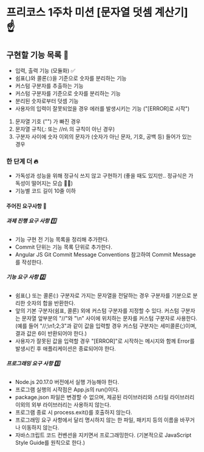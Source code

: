# 프리코스 1주차 미션 [문자열 덧셈 계산기] ☝️

## 구현할 기능 목록 🚩

- 입력, 출력 기능 (모듈화) ✅
- 쉼표(,)와 콜론(:)을 기준으로 숫자를 분리하는 기능
- 커스텀 구분자를 추출하는 기능
- 커스텀 구분자를 기준으로 숫자를 분리하는 기능
- 분리된 숫자로부터 덧셈 기능
- 사용자의 입력이 잘못되었을 경우 에러를 발생시키는 기능 ("[ERROR]로 시작")

1. 문자열 기호 ("") 가 빠진 경우
2. 문자열 규칙(,: 또는 //n\ 의 규칙이 아닌 경우)
3. 구분자 사이에 숫자 이외의 문자가 (숫자가 아닌 문자, 기호, 공백 등) 들어가 있는 경우

### 한 단계 더 🔥

- 가독성과 성능을 위해 정규식 쓰지 않고 구현하기
  (좋을 때도 있지만.. 정규식은 가독성이 떨어지는 모습 🐸🐸)
- 기능별 코드 길이 10줄 이하

#### 주어진 요구사항 🎯

##### 과제 진행 요구 사항 1️⃣

- 기능 구현 전 기능 목록을 정리해 추가한다.
- Commit 단위는 기능 목록 단위로 추가한다.
- Angular JS Git Commit Message Conventions 참고하여 Commit Message를 작성한다.

##### 기능 요구 사항 2️⃣

- 쉼표(,) 또는 콜론(:) 구분자로 가지는 문자열을 전달하는 경우 구분자를 기분으로 분리한 숫자의 합을 반환한다.
- 앞의 기본 구분자(쉼표, 콜론) 외에 커스텀 구분자를 지정할 수 있다. 커스텀 구분자는 문자열 앞부분의 "//"와 "\n" 사이에 위치하는 문자를 커스텀 구분자로 사용한다. (예를 들어 "//;\n1;2;3"과 같이 값을 입력할 경우 커스텀 구분자는 세미콜론(;)이며, 결과 값은 6이 반환되어야 한다.)
- 사용자가 잘못된 값을 입력할 경우 "[ERROR]"로 시작하는 메시지와 함께 Error를 발생시킨 후 애플리케이션은 종료되어야 한다.

##### 프로그래밍 요구 사항 3️⃣

- Node.js 20.17.0 버전에서 실행 가능해야 한다.
- 프로그램 실행의 시작점은 App.js의 run()이다.
- package.json 파일은 변경할 수 없으며, 제공된 라이브러리와 스타일 라이브러리 이외의 외부 라이브러리는 사용하지 않는다.
- 프로그램 종료 시 process.exit()를 호출하지 않는다.
- 프로그래밍 요구 사항에서 달리 명시하지 않는 한 파일, 패키지 등의 이름을 바꾸거나 이동하지 않는다.
- 자바스크립트 코드 컨벤션을 지키면서 프로그래밍한다. (기본적으로 JavaScript Style Guide를 원칙으로 한다.)

